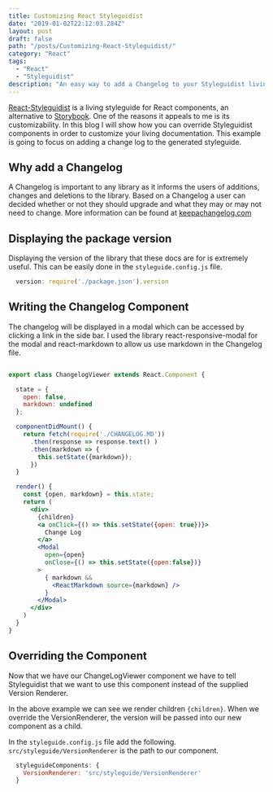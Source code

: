```yaml
---
title: Customizing React Styleguidist
date: "2019-01-02T22:12:03.284Z"
layout: post
draft: false
path: "/posts/Customizing-React-Styleguidist/"
category: "React"
tags:
  - "React"
  - "Styleguidist"
description: "An easy way to add a Changelog to your Styleguidist living style guide. Demonstrates how to override styleguidist components."
---
```


[React-Styleguidist](https://react-styleguidist.js.org/) is a living styleguide for React components, an alternative to [Storybook](https://storybook.js.org/).
One of the reasons it appeals to me is its customizability. In this blog I will show how you can override Styleguidist components in order to customize your living documentation. This example is going to focus on adding a change log to the generated styleguide.

## Why add a Changelog

A Changelog is important to any library as it informs the users of additions, changes and deletions to the library.
Based on a Changelog a user can decided whether or not they should upgrade and what they may or may not need to change. More information can be found at [keepachangelog.com](https://keepachangelog.com/en/1.0.0/)

## Displaying the package version

Displaying the version of the library that these docs are for is extremely useful.
This can be easily done in the `styleguide.config.js` file.
```js
  version: require('./package.json').version
```

## Writing the Changelog Component

The changelog will be displayed in a modal which can be accessed by clicking a link in the side bar.
I used the library react-responsive-modal for the modal and react-markdown to allow us use markdown in the Changelog file.

```jsx

export class ChangelogViewer extends React.Component {

  state = {
    open: false,
    markdown: undefined
  };

  componentDidMount() {
    return fetch(require('./CHANGELOG.MD'))
      .then(response => response.text() )
      .then(markdown => {
        this.setState({markdown});
      })
  }

  render() {
    const {open, markdown} = this.state;
    return (
      <div>
        {children}
        <a onClick={() => this.setState({open: true})}>
          Change Log
        </a>
        <Modal
          open={open}
          onClose={() => this.setState({open:false})}
        >
          { markdown &&
            <ReactMarkdown source={markdown} />
          }
        </Modal>
      </div>
    )
  }
}

```

## Overriding the Component

Now that we have our ChangeLogViewer component we have to tell Styleguidist that we want to use this component instead of the supplied Version Renderer.

In the above example we can see we render children `{children}`. When we override the VersionRenderer, the version will be passed into our new component as a child.

<INSERT PICTURE>

In the `styleguide.config.js` file add the following.
`src/styleguide/VersionRenderer` is the path to our component.

```js
  styleguideComponents: {
    VersionRenderer: 'src/styleguide/VersionRenderer'
  }
```